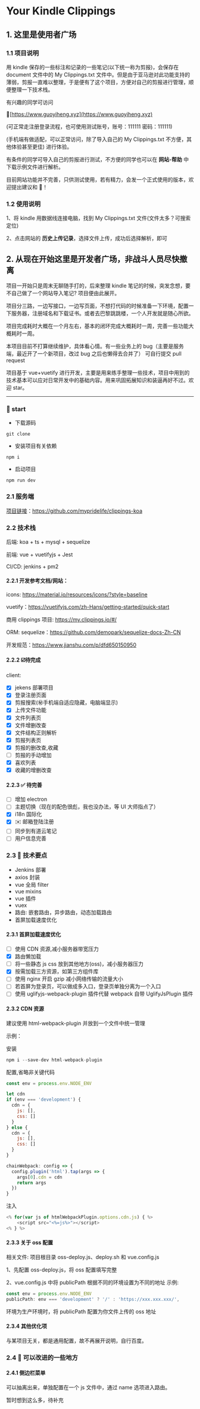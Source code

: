 # Your Kindle Clippings

## 1. 这里是使用者广场

### 1.1 项目说明

用 kindle 保存的一些标注和记录的一些笔记(以下统一称为剪报)，会保存在 document 文件中的 My Clippings.txt 文件中。但是由于亚马逊对此功能支持的薄弱，剪报一直难以整理，于是便有了这个项目，方便对自己的剪报进行管理，顺便整理一下技术栈。

有兴趣的同学可访问

:link:[https://www.guoyiheng.xyz](https://www.guoyiheng.xyz)

(可正常走注册登录流程，也可使用测试账号，账号：111111 密码：111111)

(手机端有做适配，可以正常访问，除了导入自己的 My Clippings.txt 不方便，其他体验甚至更佳) 进行体验。

有条件的同学可导入自己的剪报进行测试，不方便的同学也可以在 **网站-帮助** 中下载示例文件进行解析。

目前网站功能并不完善，只供测试使用，若有精力，会发一个正式使用的版本，欢迎提出建议和 :bug:！

### 1.2 使用说明

1、将 kindle 用数据线连接电脑，找到 My Clippings.txt 文件(文件太多？可搜索定位)

2、点击网站的 **历史上传记录**，选择文件上传，成功后选择解析，即可

## 2. 从现在开始这里是开发者广场，非战斗人员尽快撤离

项目一开始只是周末无聊随手打的，后来整理 kindle 笔记的时候，突发念想，要不自己做了一个网站导入笔记? 项目便由此展开。

项目分三路，一边写接口，一边写页面，不想打代码的时候准备一下环境，配置一下服务器，注册域名和下载证书。或者去巴黎跳跳楼，一个人开发就是随心所欲。

项目完成耗时大概在一个月左右，基本的闭环完成大概耗时一周，完善一些功能大概耗时一周。

本项目目前不打算继续维护，具体看心情。有一些业务上的 bug（主要是服务端，最近开了一个新项目，改过 bug 之后也懒得去合并了） 可自行提交 pull request

项目基于 vue+vuetify 进行开发，主要是用来练手整理一些技术，项目中用到的技术基本可以应对日常开发中的基础内容。用来巩固拓展知识和装逼再好不过。欢迎 star。

---

### :rocket: start

- 下载源码

```
git clone
```

- 安装项目有关依赖

```
npm i
```

- 启动项目

```
npm run dev
```

### 2.1 服务端

[项目链接](https://github.com/mypridelife/clippings-koa)：https://github.com/mypridelife/clippings-koa

### 2.2 技术栈

后端: koa + ts + mysql + sequelize

前端: vue + vuetifyjs + Jest

CI/CD: jenkins + pm2

#### 2.2.1 开发参考文档/网站：

icons: https://material.io/resources/icons/?style=baseline

vuetify：https://vuetifyjs.com/zh-Hans/getting-started/quick-start

商用 clippings 项目: https://my.clippings.io/#/

ORM: sequelize：https://github.com/demopark/sequelize-docs-Zh-CN

开发规范：https://www.jianshu.com/p/dfd650150950

#### 2.2.2 :ballot_box_with_check:待完成

client:

- [x] jekens 部署项目
- [x] 登录注册页面
- [x] 剪报搜索(:secret:手机端自适应隐藏，电脑端显示)
- [x] 上传文件功能
- [x] 文件列表页
- [x] 文件增删改查
- [x] 文件结构正则解析
- [x] 剪报列表页
- [x] 剪报的删改查,收藏
- [ ] 剪报的手动增加
- [x] 喜欢列表
- [x] 收藏的增删改查

#### 2.2.3 :white_check_mark: 待完善

- [ ] 增加 electron
- [ ] 主题切换（现在的配色很彪，我也没办法，等 UI 大师指点了）
- [x] i18n 国际化
- [x] :envelope: 邮箱登陆注册
- [ ] 同步到有道云笔记
- [ ] 用户信息完善

### 2.3 :ring: 技术要点

- Jenkins 部署
- axios 封装
- vue 全局 filter
- vue mixins
- vue 插件
- vuex
- 路由: 嵌套路由，异步路由，动态加载路由
- 首屏加载速度优化

#### 2.3.1 首屏加载速度优化

- [ ] 使用 CDN 资源,减小服务器带宽压力
- [x] 路由懒加载
- [ ] 将一些静态 js css 放到其他地方(oss)，减小服务器压力
- [x] 按需加载三方资源，如第三方组件库
- [ ] 使用 nginx 开启 gzip 减小网络传输的流量大小
- [ ] 若首屏为登录页，可以做成多入口，登录页单独分离为一个入口
- [ ] 使用 uglifyjs-webpack-plugin 插件代替 webpack 自带 UglifyJsPlugin 插件

#### 2.3.2 CDN 资源

建议使用 html-webpack-plugin 并放到一个文件中统一管理

示例：

安装

```javascript
npm i --save-dev html-webpack-plugin
```

配置,省略非关键代码

```javascript
const env = process.env.NODE_ENV

let cdn
if (env === 'development') {
  cdn = {
    js: [],
    css: []
  }
} else {
  cdn = {
    js: [],
    css: []
  }
}

chainWebpack: config => {
  config.plugin('html').tap(args => {
    args[0].cdn = cdn
    return args
  })
}
```

注入

```javascript
<% for(var js of htmlWebpackPlugin.options.cdn.js) { %>
    <script src="<%=js%>"></script>
<% } %>
```

#### 2.3.3 关于 oss 配置

相关文件: 项目根目录 oss-deploy.js、deploy.sh 和 vue.config.js

1、先配置 oss-deploy.js，将 oss 配置填写完整

2、vue.config.js 中将 publicPath 根据不同的环境设置为不同的地址
示例:

```javascript
const env = process.env.NODE_ENV
publicPath: env === 'development' ? '/' : 'https://xxx.xxx.xxx/',
```

环境为生产环境时，将 publicPath 配置为你文件上传的 oss 地址

#### 2.3.4 其他优化项

与某项目无关，都是通用配置，故不再展开说明，自行百度。

### 2.4 :pencil: 可以改进的一些地方

#### 2.4.1 侧边栏菜单

可以抽离出来，单独配置在一个 js 文件中，通过 name 选项进入路由。

暂时想到这么多，待补充
